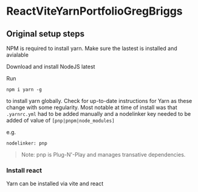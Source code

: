 # ReactViteYarnPortfolioGregBriggs

## Original setup steps

NPM is required to install yarn. Make sure the lastest is installed and avialable

Download and install NodeJS latest

Run 

```
npm i yarn -g
```

to install yarn globally. Check for up-to-date instructions for Yarn as these change with some regularity. Most notable at time of install was that ```.yarnrc.yml``` had to be added manually and a nodelinker key needed to be added of value of ```[pnp|pnpm|node_modules]```

e.g.
```
nodelinker: pnp
```

> Note: pnp is Plug-N'-Play and manages transative dependencies. 

### Install react

Yarn can be installed via vite and react